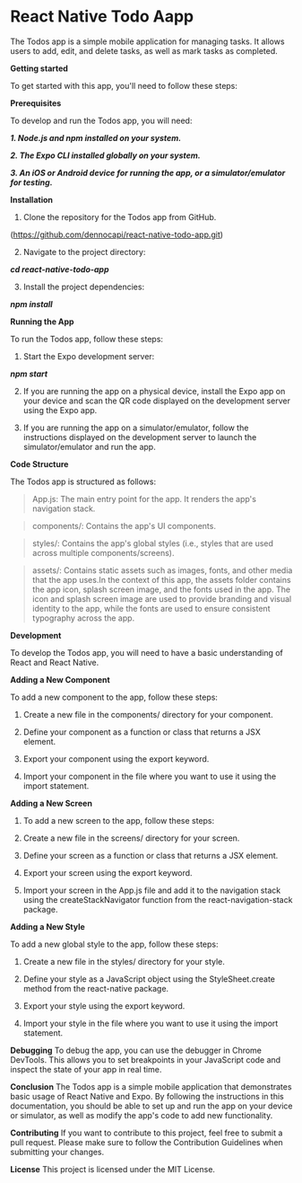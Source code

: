 # React Native Todo Aapp
The Todos app is a simple mobile application for managing tasks. It allows users to add, edit, and delete tasks, as well as mark tasks as completed.

**Getting started**

To get started with this app, you'll need to follow these steps:

**Prerequisites**

To develop and run the Todos app, you will need:

***1. Node.js and npm installed on your system.***

***2. The Expo CLI installed globally on your system.***

***3. An iOS or Android device for running the app, or a simulator/emulator for testing.***

**Installation**

1. Clone the repository for the Todos app from GitHub.

(https://github.com/dennocapi/react-native-todo-app.git)

2. Navigate to the project directory:

***cd react-native-todo-app***

3. Install the project dependencies:

***npm install***

**Running the App**

To run the Todos app, follow these steps:

1. Start the Expo development server:

***npm start***

2. If you are running the app on a physical device, install the Expo app on your device and scan the QR code displayed on the development server using the Expo app.

3. If you are running the app on a simulator/emulator, follow the instructions displayed on the development server to launch the simulator/emulator and run the app.

**Code Structure**

The Todos app is structured as follows:

> App.js: The main entry point for the app. It renders the app's navigation stack.

> components/: Contains the app's UI components.

> styles/: Contains the app's global styles (i.e., styles that are used across multiple components/screens).

> assets/: Contains static assets such as images, fonts, and other media that the app uses.In the context of this app, the assets folder contains
the app icon, splash screen image, and the fonts used in the app. The icon and splash screen image are used to provide branding and visual identity
to the app, while the fonts are used to ensure consistent typography across the app.

**Development**

To develop the Todos app, you will need to have a basic understanding of React and React Native.

**Adding a New Component**

To add a new component to the app, follow these steps:

1. Create a new file in the components/ directory for your component.

2. Define your component as a function or class that returns a JSX element.

3. Export your component using the export keyword.

4. Import your component in the file where you want to use it using the import statement.

**Adding a New Screen**

1. To add a new screen to the app, follow these steps:

2. Create a new file in the screens/ directory for your screen.

3. Define your screen as a function or class that returns a JSX element.

4. Export your screen using the export keyword.

5. Import your screen in the App.js file and add it to the navigation stack using the createStackNavigator function from the react-navigation-stack package.

**Adding a New Style**

To add a new global style to the app, follow these steps:

1. Create a new file in the styles/ directory for your style.

2. Define your style as a JavaScript object using the StyleSheet.create method from the react-native package.

3. Export your style using the export keyword.

4. Import your style in the file where you want to use it using the import statement.

**Debugging**
To debug the app, you can use the debugger in Chrome DevTools. This allows you to set breakpoints in your JavaScript code and inspect the state of
your app in real time.



**Conclusion**
The Todos app is a simple mobile application that demonstrates basic usage of React Native and Expo. By following the instructions in this documentation,
you should be able to set up and run the app on your device or simulator, as well as modify the app's code to add new functionality.


**Contributing**
If you want to contribute to this project, feel free to submit a pull request. Please make sure to follow the Contribution Guidelines when submitting your changes.

**License**
This project is licensed under the MIT License.

